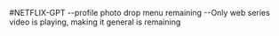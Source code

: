 #NETFLIX-GPT
--profile photo drop menu remaining 
--Only web series video is playing, making it general is remaining